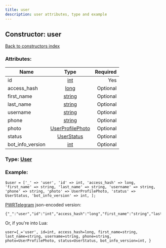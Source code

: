 ```yaml
---
title: user
description: user attributes, type and example
---
```

## Constructor: user  
[Back to constructors index](index.md)



### Attributes:

| Name     |    Type       | Required |
|----------|:-------------:|---------:|
|id|[int](../types/int.md) | Yes|
|access\_hash|[long](../types/long.md) | Optional|
|first\_name|[string](../types/string.md) | Optional|
|last\_name|[string](../types/string.md) | Optional|
|username|[string](../types/string.md) | Optional|
|phone|[string](../types/string.md) | Optional|
|photo|[UserProfilePhoto](../types/UserProfilePhoto.md) | Optional|
|status|[UserStatus](../types/UserStatus.md) | Optional|
|bot\_info\_version|[int](../types/int.md) | Optional|



### Type: [User](../types/User.md)


### Example:

```
$user = ['_' => 'user', 'id' => int, 'access_hash' => long, 'first_name' => string, 'last_name' => string, 'username' => string, 'phone' => string, 'photo' => UserProfilePhoto, 'status' => UserStatus, 'bot_info_version' => int, ];
```  

[PWRTelegram](https://pwrtelegram.xyz) json-encoded version:

```
{"_":"user","id":"int","access_hash":"long","first_name":"string","last_name":"string","username":"string","phone":"string","photo":"UserProfilePhoto","status":"UserStatus","bot_info_version":"int"}
```


Or, if you're into Lua:  


```
user={_='user', id=int, access_hash=long, first_name=string, last_name=string, username=string, phone=string, photo=UserProfilePhoto, status=UserStatus, bot_info_version=int, }

```


